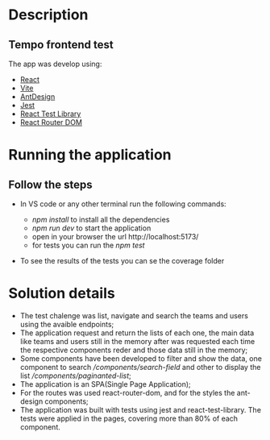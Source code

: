 # Description
## Tempo frontend test

The app was develop using:

- [React](https://reactjs.org/)
- [Vite](https://vitejs.dev/)
- [AntDesign](https://ant.design/)
- [Jest](https://jestjs.io/)
- [React Test Library](https://testing-library.com/)
- [React Router DOM](https://www.npmjs.com/package/react-router-dom)

# Running the application
## Follow the steps

- In VS code or any other terminal run the following commands:
    - *npm install* to install all the dependencies
    - *npm run dev* to start the application
    - open in your browser the url http://localhost:5173/
    - for tests you can run the *npm test*

- To see the results of the tests you can se the coverage folder

# Solution details

- The test chalenge was list, navigate and search the teams and users using the avaible endpoints; 
- The application request and return the lists of each one, the main data like teams and users still in the memory after was requested each time the respective components reder and those data still in the memory; 
- Some components have been developed to filter and show the data, one component to search */components/search-field* and other to display the list */components/paginanted-list*;
- The application is an SPA(Single Page Application);
- For the routes was used react-router-dom, and for the styles the ant-design components;
- The application was built with tests using jest and react-test-library. The tests were applied in the pages, covering more than 80% of each component.